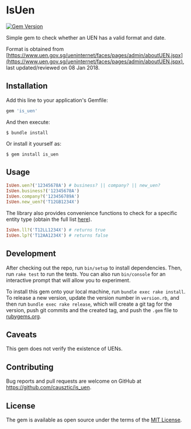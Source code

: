 # IsUen

[![Gem Version](https://badge.fury.io/rb/is_uen.svg)](https://badge.fury.io/rb/is_uen)

Simple gem to check whether an UEN has a valid format and date.

Format is obtained from [https://www.uen.gov.sg/ueninternet/faces/pages/admin/aboutUEN.jspx](https://www.uen.gov.sg/ueninternet/faces/pages/admin/aboutUEN.jspx), last updated/reviewed on 08 Jan 2018.

## Installation

Add this line to your application's Gemfile:

```ruby
gem 'is_uen'
```

And then execute:

    $ bundle install

Or install it yourself as:

    $ gem install is_uen

## Usage

```ruby
IsUen.uen?('12345678A') # business? || company? || new_uen?
IsUen.business?('12345678A')
IsUen.company?('123456789A')
IsUen.new_uen?('T12GB1234X')
```

The library also provides convenience functions to check for a specific entity type (obtain the full list [here](https://www.uen.gov.sg/ueninternet/faces/pages/admin/aboutUEN.jspx)).

```ruby
IsUen.ll?('T12LL1234X') # returns true
IsUen.lp?('T12AA1234X') # returns false
```

## Development

After checking out the repo, run `bin/setup` to install dependencies. Then, run `rake test` to run the tests. You can also run `bin/console` for an interactive prompt that will allow you to experiment.

To install this gem onto your local machine, run `bundle exec rake install`. To release a new version, update the version number in `version.rb`, and then run `bundle exec rake release`, which will create a git tag for the version, push git commits and the created tag, and push the `.gem` file to [rubygems.org](https://rubygems.org).

## Caveats

This gem does not verify the existence of UENs.

## Contributing

Bug reports and pull requests are welcome on GitHub at https://github.com/causztic/is_uen.

## License

The gem is available as open source under the terms of the [MIT License](https://opensource.org/licenses/MIT).
